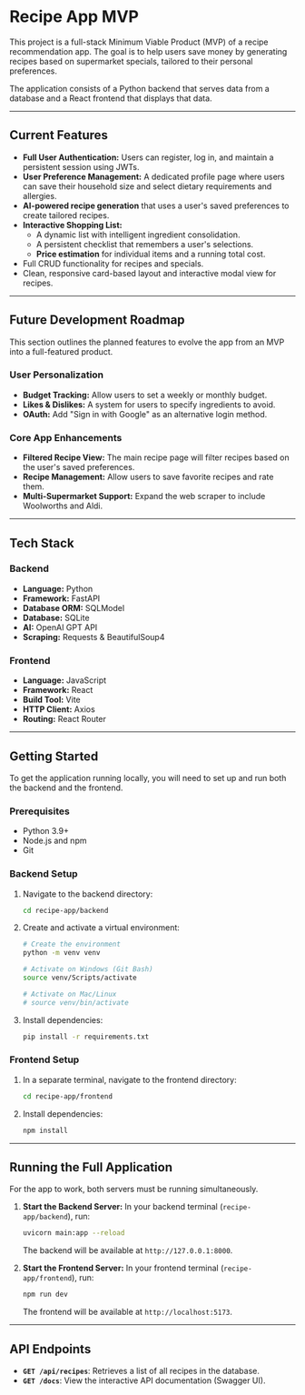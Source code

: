# Recipe App MVP

This project is a full-stack Minimum Viable Product (MVP) of a recipe recommendation app. The goal is to help users save money by generating recipes based on supermarket specials, tailored to their personal preferences.

The application consists of a Python backend that serves data from a database and a React frontend that displays that data.

---

## Current Features

- **Full User Authentication:** Users can register, log in, and maintain a persistent session using JWTs.
- **User Preference Management:** A dedicated profile page where users can save their household size and select dietary requirements and allergies.
- **AI-powered recipe generation** that uses a user's saved preferences to create tailored recipes.
- **Interactive Shopping List:**
    - A dynamic list with intelligent ingredient consolidation.
    - A persistent checklist that remembers a user's selections.
    - **Price estimation** for individual items and a running total cost.
- Full CRUD functionality for recipes and specials.
- Clean, responsive card-based layout and interactive modal view for recipes.

---

## Future Development Roadmap

This section outlines the planned features to evolve the app from an MVP into a full-featured product.

### User Personalization
- **Budget Tracking:** Allow users to set a weekly or monthly budget.
- **Likes & Dislikes:** A system for users to specify ingredients to avoid.
- **OAuth:** Add "Sign in with Google" as an alternative login method.

### Core App Enhancements
- **Filtered Recipe View:** The main recipe page will filter recipes based on the user's saved preferences.
- **Recipe Management:** Allow users to save favorite recipes and rate them.
- **Multi-Supermarket Support:** Expand the web scraper to include Woolworths and Aldi.

---

## Tech Stack


### Backend
- **Language:** Python
- **Framework:** FastAPI
- **Database ORM:** SQLModel
- **Database:** SQLite
- **AI:** OpenAI GPT API
- **Scraping:** Requests & BeautifulSoup4

### Frontend
- **Language:** JavaScript
- **Framework:** React
- **Build Tool:** Vite
- **HTTP Client:** Axios
- **Routing:** React Router

---

## Getting Started

To get the application running locally, you will need to set up and run both the backend and the frontend.

### Prerequisites

- Python 3.9+
- Node.js and npm
- Git

### Backend Setup

1.  Navigate to the backend directory:
    ```sh
    cd recipe-app/backend
    ```

2.  Create and activate a virtual environment:
    ```sh
    # Create the environment
    python -m venv venv

    # Activate on Windows (Git Bash)
    source venv/Scripts/activate

    # Activate on Mac/Linux
    # source venv/bin/activate
    ```

3.  Install dependencies:
    ```sh
    pip install -r requirements.txt
    ```

### Frontend Setup

1.  In a separate terminal, navigate to the frontend directory:
    ```sh
    cd recipe-app/frontend
    ```

2.  Install dependencies:
    ```sh
    npm install
    ```

---

## Running the Full Application

For the app to work, both servers must be running simultaneously.

1.  **Start the Backend Server:**
    In your backend terminal (`recipe-app/backend`), run:
    ```sh
    uvicorn main:app --reload
    ```
    The backend will be available at `http://127.0.0.1:8000`.

2.  **Start the Frontend Server:**
    In your frontend terminal (`recipe-app/frontend`), run:
    ```sh
    npm run dev
    ```
    The frontend will be available at `http://localhost:5173`.

---

## API Endpoints

- **`GET /api/recipes`**: Retrieves a list of all recipes in the database.
- **`GET /docs`**: View the interactive API documentation (Swagger UI).